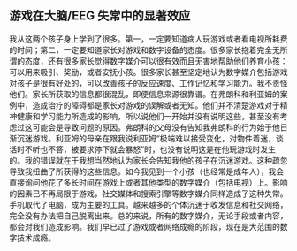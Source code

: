 ## 游戏在大脑/EEG 失常中的显著效应

我从这两个孩子身上学到了很多。第一，一定要知道病人玩游戏或者看电视所耗费的时间；第二，一定要知道家长对游戏和数字设备的态度。很多家长抱着完全无所谓的态度，还有很多家长觉得数字媒介可以很有效而且无害地帮助他们养育小孩：可以用来吸引、奖励，或者安抚小孩。很多家长甚至坚定地认为数字媒介包括游戏对孩子是很有好处的，可以改善孩子的反应速度、工作记忆和学习能力。我不责怪他们。家长所获取的信息都很混乱，即便信息来源很靠谱。在弗朗科和利亚姆的案例中，造成治疗的障碍都是家长对游戏的误解或者无知。他们并不清楚游戏对于精神健康和学习能力所造成的影响，所以说他们一开始并没有说明这些，甚至没有考虑过这可能会是导致问题的原因。弗朗科的父母没有告知我弗朗科的行为始于他日渐沉迷游戏。利亚姆的母亲在跟我说利亚姆“极端难以接受变化，对物件着迷，谈话时不听也不答，被要求停下就会暴怒”时，也没有说明这是在他玩游戏时发生的。我的错误就在于我想当然地认为家长会告知我他的孩子在沉迷游戏。这种疏忽导致我扭曲了所获得的这些信息。如今我见到一个小孩（也经常是成年人），我会直接询问他花了多长时间在游戏上或者其他类型的数字媒介（包括电视）上。影响的因素已不再局限于游戏，社交媒体和搜索引擎等数字媒介同样造成了这种失常。手机取代了电脑，成为主要的工具。越来越多的个体沉迷于收发信息和社交网络，完全没有办法把自己脱离出来。总的来说，所有的数字媒介，无论手段或者内容，都会对我们造成影响。我们早已过了游戏或者网络成瘾的阶段，现在是大范围的数字技术成瘾。
